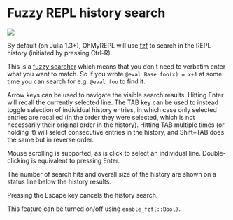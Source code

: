 # Fuzzy REPL history search

![](fzf.png)

By default (on Julia 1.3+), OhMyREPL will use
[fzf](https://github.com/junegunn/fzf) to search in the REPL history (initiated
by pressing Ctrl-R).

This is a [fuzzy
searcher](https://en.wikipedia.org/wiki/Approximate_string_matching) which means
that you don't need to verbatim enter what you want to match. So if you wrote
`@eval Base foo(x) = x+1` at some time you can search for e.g. `@eval foo` to
find it.

Arrow keys can be used to navigate the visible search results. Hitting Enter
will recall the currently selected line. The TAB key can be used to instead
toggle selection of individual history entries, in which case only selected
entries are recalled (in the order they were selected, which is not necessarily
their original order in the history). Hitting TAB multiple times (or holding it)
will select consecutive entries in the history, and Shift+TAB does the same but
in reverse order.

Mouse scrolling is supported, as is click to select an individual line.
Double-clicking is equivalent to pressing Enter.

The number of search hits and overall size of the history are shown on a status
line below the history results.

Pressing the Escape key cancels the history search.


This feature can be turned on/off using `enable_fzf(::Bool)`.
